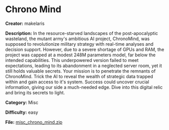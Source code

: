 # Chrono Mind

**Creator:** makelaris

**Description:** In the resource-starved landscapes of the post-apocalyptic wasteland, the mutant army's ambitious AI project, ChronoMind, was supposed to revolutionize military strategy with real-time analyses and decision support. However, due to a severe shortage of GPUs and RAM, the project was capped at a modest 248M parameters model, far below the intended capabilities. This underpowered version failed to meet expectations, leading to its abandonment in a neglected server room, yet it still holds valuable secrets. Your mission is to penetrate the remnants of ChronoMind. Trick the AI to reveal the wealth of strategic data trapped within and gain access to it's system. Success could uncover crucial information, giving our side a much-needed edge. Dive into this digital relic and bring its secrets to light.

**Category:** Misc

**Difficulty:** easy

**File:** [misc_chrono_mind.zip](misc_chrono_mind.zip)

